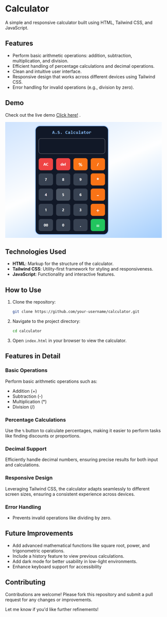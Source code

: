 
# Calculator

A simple and responsive calculator built using HTML, Tailwind CSS, and JavaScript.

## Features

- Perform basic arithmetic operations: addition, subtraction, multiplication, and division.
- Efficient handling of percentage calculations and decimal operations.
- Clean and intuitive user interface.
- Responsive design that works across different devices using Tailwind CSS.
- Error handling for invalid operations (e.g., division by zero).

## Demo

Check out the live demo [Click here!](https://mycalculator-8kjm.onrender.com) .

![Calculator](assets/CalcultorImg.png)



## Technologies Used

- **HTML**: Markup for the structure of the calculator.
- **Tailwind CSS**: Utility-first framework for styling and responsiveness.
- **JavaScript**: Functionality and interactive features.

## How to Use

1. Clone the repository:
   ```bash
   git clone https://github.com/your-username/calculator.git
   ```
2. Navigate to the project directory:
   ```bash
   cd calculator
   ```
3. Open `index.html` in your browser to view the calculator.
   
## Features in Detail

### Basic Operations
Perform basic arithmetic operations such as:
- Addition (+)
- Subtraction (-)
- Multiplication (*)
- Division (/)

### Percentage Calculations
Use the `%` button to calculate percentages, making it easier to perform tasks like finding discounts or proportions.

### Decimal Support
Efficiently handle decimal numbers, ensuring precise results for both input and calculations.

### Responsive Design
Leveraging Tailwind CSS, the calculator adapts seamlessly to different screen sizes, ensuring a consistent experience across devices.

### Error Handling
- Prevents invalid operations like dividing by zero.

## Future Improvements

- Add advanced mathematical functions like square root, power, and trigonometric operations.
- Include a history feature to view previous calculations.
- Add dark mode for better usability in low-light environments.
- Enhance keyboard support for accessibility

## Contributing

Contributions are welcome! Please fork this repository and submit a pull request for any changes or improvements.

Let me know if you'd like further refinements!
